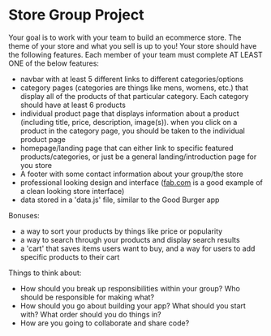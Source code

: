 # Store Group Project

Your goal is to work with your team to build an ecommerce store. The theme of your store and what you sell is up to you! Your store should have the following features. Each member of your team must complete AT LEAST ONE of the below features:

- navbar with at least 5 different links to different categories/options
- category pages (categories are things like mens, womens, etc.) that display all of the products of that particular category. Each category should have at least 6 products
- individual product page that displays information about a product (including title, price, description, image(s)). when you click on a product in the category page, you should be taken to the individual product page
- homepage/landing page that can either link to specific featured products/categories, or just be a general landing/introduction page for you store
- A footer with some contact information about your group/the store
- professional looking design and interface ([fab.com](https://fab.com/) is a good example of a clean looking store interface)
- data stored in a 'data.js' file, similar to the Good Burger app

Bonuses:
- a way to sort your products by things like price or popularity
- a way to search through your products and display search results
- a 'cart' that saves items users want to buy, and a way for users to add specific products to their cart

Things to think about:
- How should you break up responsibilities within your group? Who should be responsible for making what?
- How should you go about building your app? What should you start with? What order should you do things in?
- How are you going to collaborate and share code?
